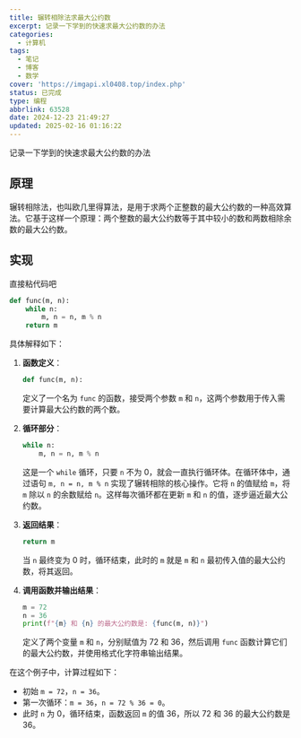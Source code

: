 ```yaml
---
title: 辗转相除法求最大公约数
excerpt: 记录一下学到的快速求最大公约数的办法
categories:
  - 计算机
tags:
  - 笔记
  - 博客
  - 数学
cover: 'https://imgapi.xl0408.top/index.php'
status: 已完成
type: 编程
abbrlink: 63528
date: 2024-12-23 21:49:27
updated: 2025-02-16 01:16:22
---
```

记录一下学到的快速求最大公约数的办法
<!--more-->
## 原理
辗转相除法，也叫欧几里得算法，是用于求两个正整数的最大公约数的一种高效算法。它基于这样一个原理：两个整数的最大公约数等于其中较小的数和两数相除余数的最大公约数。
## 实现
直接粘代码吧
```python
def func(m, n):
    while n:
        m, n = n, m % n
    return m
```
具体解释如下：
1. **函数定义**：
	```python
    def func(m, n):
    ```
	定义了一个名为 `func` 的函数，接受两个参数 `m` 和 `n`，这两个参数用于传入需要计算最大公约数的两个数。

2. **循环部分**：
	```python
    while n:
        m, n = n, m % n
    ```
	这是一个 `while` 循环，只要 `n` 不为 0，就会一直执行循环体。在循环体中，通过语句 `m, n = n, m % n` 实现了辗转相除的核心操作。它将 `n` 的值赋给 `m`，将 `m` 除以 `n` 的余数赋给 `n`。这样每次循环都在更新 `m` 和 `n` 的值，逐步逼近最大公约数。

3. **返回结果**：
	```python
    return m
    ```
	当 `n` 最终变为 0 时，循环结束，此时的 `m` 就是 `m` 和 `n` 最初传入值的最大公约数，将其返回。

4. **调用函数并输出结果**：
	```python
    m = 72
    n = 36
    print(f"{m} 和 {n} 的最大公约数是: {func(m, n)}")
    ```
	定义了两个变量 `m` 和 `n`，分别赋值为 72 和 36，然后调用 `func` 函数计算它们的最大公约数，并使用格式化字符串输出结果。

在这个例子中，计算过程如下：
- 初始 `m = 72`，`n = 36`。
- 第一次循环：`m = 36`，`n = 72 % 36 = 0`。
- 此时 `n` 为 0，循环结束，函数返回 `m` 的值 36，所以 72 和 36 的最大公约数是 36。

